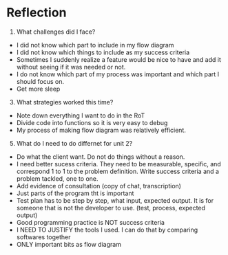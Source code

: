 # Reflection
1. What challenges did I face?
- I did not know which part to include in my flow diagram
- I did not know which things to include as my success criteria
- Sometimes I suddenly realize a feature would be nice to have and add it without seeing if it was needed or not.
- I do not know which part of my process was important and which part I should focus on.
- Get more sleep

3. What strategies worked this time?
- Note down everything I want to do in the RoT
- Divide code into functions so it is very easy to debug
- My process of making flow diagram was relatively efficient.
   
5. What do I need to do differnet for unit 2?
- Do what the client want. Do not do things without a reason.
- I need better sucess criteria. They need to be measurable, specific, and correspond 1 to 1 to the problem definition. Write success criteria and a problem tackled, one to one.
- Add evidence of consultation (copy of chat, transcription)
- Just parts of the program tht is important
- Test plan has to be step by step, what input, expected output. It is for someone that is not the developer to use. (test, process, expected output)
- Good programming practice is NOT success criteria
- I NEED TO JUSTIFY the tools I used. I can do that by comparing softwares together
- ONLY important bits as flow diagram
